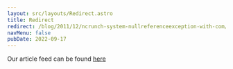 ```yaml
---
layout: src/layouts/Redirect.astro
title: Redirect
redirect: /blog/2011/12/ncrunch-system-nullreferenceexception-with-com/
navMenu: false
pubDate: 2022-09-17
---
```

<div>
Our article feed can be found <a href="/blog/2011/12/ncrunch-system-nullreferenceexception-with-com/">here</a>
</div>
